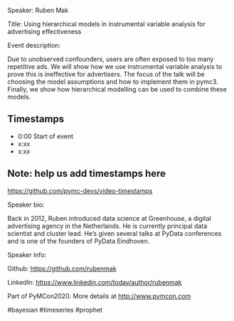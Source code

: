 
Speaker: Ruben Mak

Title: Using hierarchical models in instrumental variable analysis for advertising effectiveness


Event description:

Due to unobserved confounders, users are often exposed to too many repetitive ads. We will show how we use instrumental variable analysis to prove this is ineffective for advertisers. The focus of the talk will be choosing the model assumptions and how to implement them in pymc3. Finally, we show how hierarchical modelling can be used to combine these models.


## Timestamps
- 0:00 Start of event
- x:xx 
- x:xx

## Note: help us add timestamps here
https://github.com/pymc-devs/video-timestamps

Speaker bio:

Back in 2012, Ruben introduced data science at Greenhouse, a digital advertising agency in the Netherlands. He is currently principal data scientist and cluster lead. He’s given several talks at PyData conferences and is one of the founders of PyData Eindhoven.


Speaker info:

Github: https://github.com/rubenmak

LinkedIn: https://www.linkedin.com/today/author/rubenmak


Part of PyMCon2020. 
More details at http://www.pymcon.com  

#bayesian #timeseries #prophet
